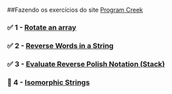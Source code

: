 ##Fazendo os exercícios do site [Program Creek](https://www.programcreek.com/2012/11/top-10-algorithms-for-coding-interview/)

### :white_check_mark: 1 - **[Rotate an array](https://github.com/luxu/exercicios_processo_seletivo/blob/main/rotate_an_array.py)** 
### :white_check_mark: 2 - **[Reverse Words in a String](https://github.com/luxu/exercicios_processo_seletivo/blob/main/reverse_words_in_a_string.py)**
### :white_check_mark: 3 - **[Evaluate Reverse Polish Notation (Stack)](https://github.com/luxu/exercicios_processo_seletivo/blob/main/evaluate_reverse_polish_notation.py)**
### :black_square_button: 4 - **[Isomorphic Strings](https://github.com/luxu/exercicios_processo_seletivo/blob/main/isomorphic_strings.py)**
